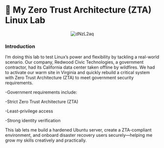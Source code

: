 # 🧪 My Zero Trust Architecture (ZTA) Linux Lab

<p align="center">
  <img src="https://github.com/user-attachments/assets/bfcd034f-553d-4a0c-b727-cf0e02f204f7" alt="dNzL2aq">
</p>

### Introduction
I’m doing this lab to test Linux’s power and flexibility by tackling a real-world scenario. Our company, Redwood Civic Technologies, a government contractor, had its California data center taken offline by wildfires. We had to activate our warm site in Virginia and quickly rebuild a critical system with Zero Trust Architecture (ZTA) to meet government security requirements.

  -Government requirements include:

  -Strict Zero Trust Architecture (ZTA)

  -Least-privilege access

  -Strong identity verification

This lab lets me build a hardened Ubuntu server, create a ZTA-compliant environment, and onboard disaster recovery users securely—helping me grow my skills creatively and practically.
